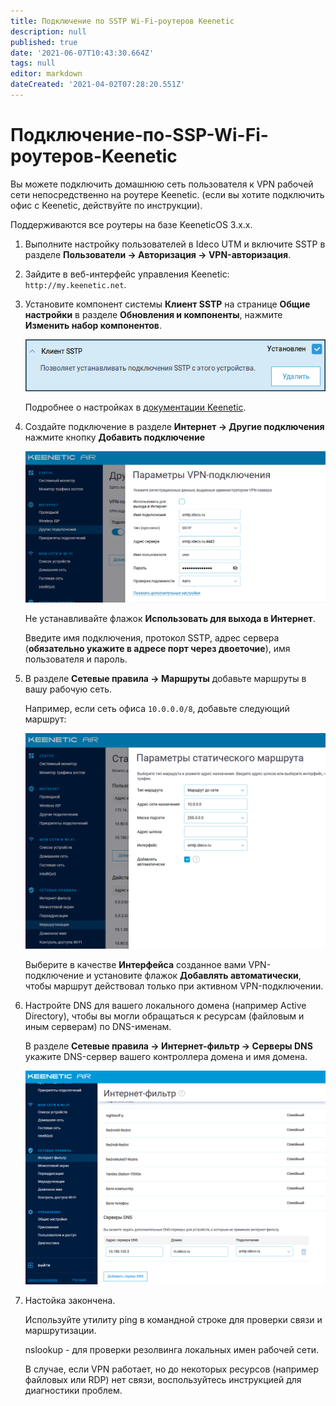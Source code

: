 ```yaml
---
title: Подключение по SSTP Wi-Fi-роутеров Keenetic
description: null
published: true
date: '2021-06-07T10:43:30.664Z'
tags: null
editor: markdown
dateCreated: '2021-04-02T07:28:20.551Z'
---
```


# Подключение-по-SSP-Wi-Fi-роутеров-Keenetic

Вы можете подключить домашнюю сеть пользователя к VPN рабочей сети непосредственно на роутере Keenetic. \(если вы хотите подключить офис с Keenetic, действуйте по инструкции\).

Поддерживаются все роутеры на базе KeeneticOS 3.х.х.

1. Выполните настройку пользователей в Ideco UTM и включите SSTP в разделе **Пользователи -&gt; Авторизация -&gt; VPN-авторизация**.
2. Зайдите в веб-интерфейс управления Keenetic: `http://my.keenetic.net`.
3. Установите компонент системы **Клиент SSTP** на странице **Общие настройки** в разделе **Обновления и компоненты**, нажмите **Изменить набор компонентов**.

   ![sstp-c-01.png](../../../../.gitbook/assets/sstp-c-01.png)

   Подробнее о настройках в [документации Keenetic](https://help.keenetic.com/hc/ru/articles/360000599979-%D0%9A%D0%BB%D0%B8%D0%B5%D0%BD%D1%82-SSTP).

4. Создайте подключение в разделе **Интернет -&gt; Другие подключения** нажмите кнопку **Добавить подключение**

   ![sstp-c-02.png](../../../../.gitbook/assets/sstp-c-02.png)

   Не устанавливайте флажок **Использовать для выхода в Интернет**.

   Введите имя подключения, протокол SSTP, адрес сервера \(**обязательно укажите в адресе порт через двоеточие**\), имя пользователя и пароль.

5. В разделе **Сетевые правила -&gt; Маршруты** добавьте маршруты в вашу рабочую сеть.

   Например, если сеть офиса `10.0.0.0/8`, добавьте следующий маршрут:

   ![sstp-c-03.png](../../../../.gitbook/assets/sstp-c-03.png)

   Выберите в качестве **Интерфейса** созданное вами VPN-подключение и установите флажок **Добавлять автоматически**, чтобы маршрут действовал только при активном VPN-подключении.

6. Настройте DNS для вашего локального домена \(например Active Directory\), чтобы вы могли обращаться к ресурсам \(файловым и иным серверам\) по DNS-именам.

   В разделе **Сетевые правила -&gt; Интернет-фильтр -&gt; Серверы DNS** укажите DNS-сервер вашего контроллера домена и имя домена.

   ![sstp-c-04.png](../../../../.gitbook/assets/sstp-c-04.png)

7. Настойка закончена.

   Используйте утилиту ping в командной строке для проверки связи и маршрутизации.

   nslookup - для проверки резолвинга локальных имен рабочей сети.

   В случае, если VPN работает, но до некоторых ресурсов \(например файловых или RDP\) нет связи, воспользуйтесь инструкцией для диагностики проблем.

